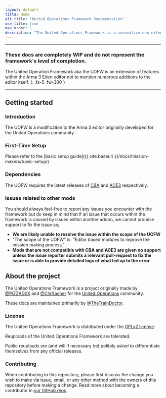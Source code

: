 ```yaml
---
layout: default
title: Home
alt_title: "United Operations Framework Documentation"
use_title: true
nav_order: 1
description: "The United Operations Framework is a innovative new extension to the Arma 3 Eden Editor offering many new features for mission makers and developers a-like."
---
```


<!-- # United Operations Framework Documentation
<a href="{{ site.repository }}/tree/{{ site.branch }}/{{ page.path }}" target="_blank">Edit me on Github</a> -->

---

### These docs are completely WIP and do not represent the framework's level of completion.

The United Operation Framework aka the UOFW is an extension of features within the Arma 3 Eden editor not to mention numerous additions to the editor itself. 
{: .fs-5 .fw-300 }

---

## Getting started

### Introduction

The UOFW is a modification to the Arma 3 editor originally developed for the United Operations community. 

### First-Time Setup

Please refer to the [basic setup guide]({{ site.baseurl }}/docs/mission-makers/basic-setup/)

### Dependencies

The UOFW requires the latest releases of [CBA](https://github.com/CBATeam/CBA_A3/releases/latest) and [ACE3](https://github.com/acemod/ACE3/releases/latest) respectively.

### Issues related to other mods

You should always feel-free to report any issues you encounter with the framework but do keep in mind that if an issue that occurs within the framework is caused by issues within another addon, we cannot promise support to fix the issue as;

- **We are likely unable to resolve the issue within the scope of the UOFW**
 - "The scope of the UOFW" is: "Editor based modules to improve the mission making process."
- **Mods that are not compatible with CBA and ACE3 are given no support unless the issue reporter submits a relevant pull-request to fix the issue or is able to provide detailed logs of what led up to the error.** 
  <!-- - (If this issue crashed a server, player client or headless client, please let us know within your issue report as crashing related issues will be ) -->

## About the project


The United Operations Framework is a project originally made by [@PiZZAD0X](https://github.com/PiZZAD0X) and [@ChrSacher](https://github.com/ChrSacher/) for the [United Operations](https://unitedoperations.net) community.

These docs are maintained primarily by [@TheTrainDoctor](https://github.com/TrainDoctor/).

### License

The United Operations Framework is distributed under the [GPLv2 license](https://github.com/unitedoperations/UnitedOperationsFramework/tree/master/LICENSE).

Reuploads of the United Operations Framework are tolerated.

Public reuploads are (and will if necessary be) politely asked to differentiate themselves from any official releases.

### Contributing

When contributing to this repository, please first discuss the change you wish to make via issue,
email, or any other method with the owners of this repository before making a change. Read more about becoming a contributor in [our GitHub repo](https://github.com/unitedoperations/UnitedOperationsFramework/blob/master/.github/CONTRIBUTING.md).
